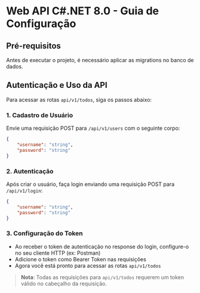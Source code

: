 # Web API C#.NET 8.0 - Guia de Configuração

## Pré-requisitos

Antes de executar o projeto, é necessário aplicar as migrations no banco de dados.

## Autenticação e Uso da API

Para acessar as rotas `api/v1/todos`, siga os passos abaixo:

### 1. Cadastro de Usuário

Envie uma requisição POST para `/api/v1/users` com o seguinte corpo:

```json
{
    "username": "string",
    "password": "string"
}
```

### 2. Autenticação

Após criar o usuário, faça login enviando uma requisição POST para `/api/v1/login`:

```json
{
    "username": "string",
    "password": "string"
}
```

### 3. Configuração do Token

- Ao receber o token de autenticação no response do login, configure-o no seu cliente HTTP (ex: Postman)
- Adicione o token como Bearer Token nas requisições
- Agora você está pronto para acessar as rotas `api/v1/todos`

> **Nota**: Todas as requisições para `api/v1/todos` requerem um token válido no cabeçalho da requisição.
